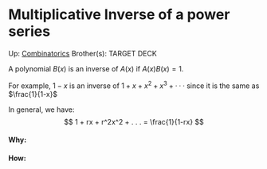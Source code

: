 # Multiplicative Inverse of a power series

Up: [Combinatorics](combinatorics)
Brother(s):
TARGET DECK

A polynomial $B(x)$ is an inverse of $A(x)$ if $A(x)B(x) = 1.$

For example, $1-x$ is an inverse of $1 + x + x^2 + x^3 + · · ·$ since it is the same as $\frac{1}{1-x}$

In general, we have:
$$ 1 + rx + r^2x^2 + . . . = \frac{1}{1-rx} $$

































#### Why:
#### How:










